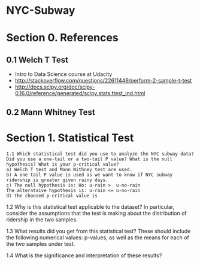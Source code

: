 # NYC-Subway

# Section 0. References

## 0.1 Welch T Test
- Intro to Data Science course at Udacity
- http://stackoverflow.com/questions/22611446/perform-2-sample-t-test
- http://docs.scipy.org/doc/scipy-0.16.0/reference/generated/scipy.stats.ttest_ind.html

## 0.2 Mann Whitney Test


# Section 1. Statistical Test

```
1.1 Which statistical test did you use to analyze the NYC subway data? Did you use a one-tail or a two-tail P value? What is the null hypothesis? What is your p-critical value?
a) Welch T test and Mann Withney test are used.
b) A one tail P value is used as we want to know if NYC subway ridership is greater given rainy days.
c) The null hypothesis is: Ho: u-rain >  u-no-rain
The alterntaive hypothesis is: u-rain <= u-no-rain
d) The choosed p-critical value is 
```


1.2 Why is this statistical test applicable to the dataset? In particular, consider the assumptions that the test is making about the distribution of ridership in the two samples.

1.3 What results did you get from this statistical test? These should include the following numerical values: p-values, as well as the means for each of the two samples under test.

1.4 What is the significance and interpretation of these results?

